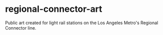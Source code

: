 # regional-connector-art
Public art created for light rail stations on the Los Angeles Metro's Regional Connector line.
